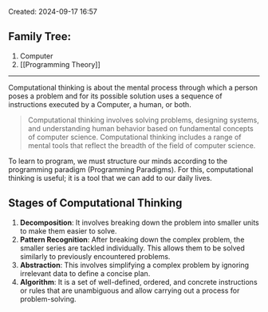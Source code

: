 Created: 2024-09-17 16:57
## Family Tree:
1. Computer
2. [[Programming Theory]]
-- -
Computational thinking is about the mental process through which a person poses a problem and for its possible solution uses a sequence of instructions executed by a Computer, a human, or both. 

> Computational thinking involves solving problems, designing systems, and understanding human behavior based on fundamental concepts of computer science. Computational thinking includes a range of mental tools that reflect the breadth of the field of computer science. 

To learn to program, we must structure our minds according to the programming paradigm (Programming Paradigms). For this, computational thinking is useful; it is a tool that we can add to our daily lives.
## Stages of Computational Thinking
1. **Decomposition**:
   It involves breaking down the problem into smaller units to make them easier to solve.
2. **Pattern Recognition**:
   After breaking down the complex problem, the smaller series are tackled individually. This allows them to be solved similarly to previously encountered problems.
3. **Abstraction**:
   This involves simplifying a complex problem by ignoring irrelevant data to define a concise plan.
4. **Algorithm**:
   It is a set of well-defined, ordered, and concrete instructions or rules that are unambiguous and allow carrying out a process for problem-solving.